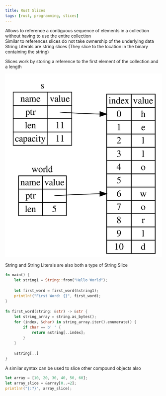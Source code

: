 ```yaml
---
title: Rust Slices
tags: [rust, programming, slices]
---
```


Allows to reference a contiguous sequence of elements in a collection without having to use the entire collection  
Similar to references slices do not take ownership of the underlying data  
String Literals are string slices (They slice to the location in the binary containing the string)

Slices work by storing a reference to the first element of the collection and a length  

![Slice Type|280](images/slice-type.png)

String and String Literals are also both a type of String Slice

```rust
fn main() {
    let string1 = String::from("Hello World");
    
    let first_word = first_word(&string1);
    println!("First Word: {}", first_word);
}

fn first_word(string: &str) -> &str {
    let string_array = string.as_bytes();
    for (index, &char) in string_array.iter().enumerate() {
        if char == b' ' {
            return &string[..index];
        }
    }

    &string[..]
}
```

A similar syntax can be used to slice other compound objects also

```rust
let array = [10, 20, 30, 40, 50, 60];
let array_slice = &array[0..=2];
println!("{:?}", array_slice);
```